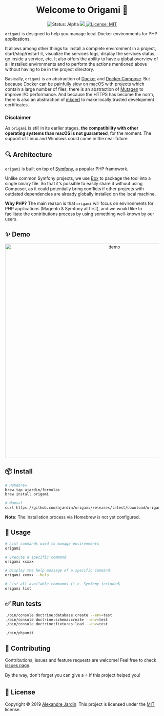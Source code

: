 <h1 align="center">Welcome to Origami 👋</h1>
<p align="center">
  <img alt="Status: Alpha" src="https://img.shields.io/badge/status-alpha-orange" target="_blank" />
  
  <a href="https://codecov.io/gh/ajardin/origami">
    <img src="https://codecov.io/gh/ajardin/origami/branch/master/graph/badge.svg?token=eYBykVI0QK" />
  </a>

  <a href="https://github.com/ajardin/origami/blob/master/LICENSE">
    <img alt="License: MIT" src="https://img.shields.io/badge/license-MIT-blue.svg" target="_blank" />
  </a>
</p>

`origami` is designed to help you manage local Docker environments for PHP applications.

It allows among other things to: install a complete environment in a project, start/stop/restart it, visualize the
services logs, display the services status, go inside a service, etc. It also offers the ability to have a global
overview of all installed environments and to perform the actions mentioned above without having to be in the project
directory.

Basically, `origami` is an abstraction of [Docker](https://docs.docker.com/)
and [Docker Compose](https://docs.docker.com/compose/). But because Docker can be
[painfully slow on macOS](https://github.com/docker/for-mac/issues/1592) with projects which contain a large number of
files, there is an abstraction of [Mutagen](https://mutagen.io/) to improve I/O performance. And because the HTTPS has
become the norm, there is also an abstraction of [mkcert](https://github.com/FiloSottile/mkcert) to make locally trusted
development certificates.

### Disclaimer

As `origami` is still in its earlier stages, **the compatibility with other operating systems than macOS is not
guaranteed**, for the moment. The support of Linux and Windows could come in the near future. 

## 🔍 Architecture

`origami` is built on top of [Symfony](https://symfony.com/), a popular PHP framework. 

Unlike common Symfony projects, we use [Box](https://github.com/humbug/box/) to package the tool into a single binary
file. So that it's possible to easily share it without using Composer, as it could potentially bring conflicts if other
projects with outdated dependencies are already globally installed on the local machine.

**Why PHP?** The main reason is that `origami` will focus on environments for PHP applications (Magento & Symfony at
first), and we would like to facilitate the contributions process by using something well-known by our users.

## ✨ Demo

<p align="center">
  <img src="https://gist.githubusercontent.com/ajardin/ec3d9487fc86bdc25a7dac74bf8a1d34/raw/515b67168d87340612fd7cd51a4a13b8fc760dc8/origami.gif"
    width="700" alt="demo"/>
</p>

## 📦 Install

```sh
# Homebrew
brew tap ajardin/formulas
brew install origami

# Manual
curl https://github.com/ajardin/origami/releases/latest/download/origami.phar --output origami
```
__Note:__ The installation process via Homebrew is not yet configured.

## 🚀 Usage

```sh
# List commands used to manage environments
origami 

# Execute a specific command
origami xxxxx

# Display the help message of a specific command
origami xxxxx --help

# List all available commands (i.e. Symfony included)
origami list
```

## ✅ Run tests

```sh
./bin/console doctrine:database:create --env=test
./bin/console doctrine:schema:create --env=test
./bin/console doctrine:fixtures:load --env=test

./bin/phpunit
```

## 🤝 Contributing

Contributions, issues and feature requests are welcome!
Feel free to check [issues page](https://github.com/ajardin/origami/issues).

By the way, don't forget you can give a ⭐️ if this project helped you!

## 📝 License

Copyright © 2019 [Alexandre Jardin](https://github.com/ajardin).
This project is licensed under the [MIT](https://github.com/ajardin/origami/blob/master/LICENSE) license.

